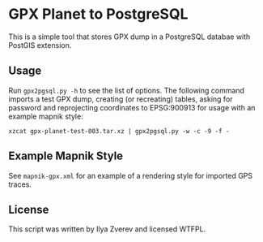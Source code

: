 # GPX Planet to PostgreSQL

This is a simple tool that stores GPX dump in a PostgreSQL databae with PostGIS extension.

## Usage

Run `gpx2pgsql.py -h` to see the list of options. The following command imports
a test GPX dump, creating (or recreating) tables, asking for password and reprojecting
coordinates to EPSG:900913 for usage with an example mapnik style:

    xzcat gpx-planet-test-003.tar.xz | gpx2pgsql.py -w -c -9 -f -

## Example Mapnik Style

See `mapnik-gpx.xml` for an example of a rendering style for imported GPS traces.

## License

This script was written by Ilya Zverev and licensed WTFPL.


